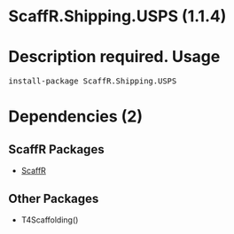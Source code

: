 ﻿ScaffR.Shipping.USPS (1.1.4)
======
Description required.
Usage
======
<pre>install-package ScaffR.Shipping.USPS</pre>
Dependencies (2)
=====

ScaffR Packages
------
* [ScaffR](https://github.com/wcpro/ScaffR/tree/master/src/ScaffR)

Other Packages
------
* T4Scaffolding()
